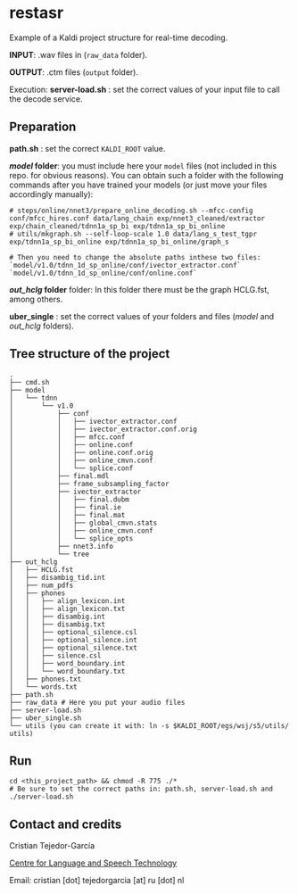 
# restasr

Example of a Kaldi project structure for real-time decoding.

**INPUT**: .wav files in (`raw_data` folder).

**OUTPUT**: .ctm files (`output` folder).

Execution: **server-load.sh** : set the correct values of your input file to call the decode service.


## Preparation

**path.sh** : set the correct `KALDI_ROOT` value. 

***model* folder**: you must include here your `model` files (not included in this repo. for obvious reasons). You can obtain such a folder with the following commands after you have trained your models (or just move your files accordingly manually):

    # steps/online/nnet3/prepare_online_decoding.sh --mfcc-config conf/mfcc_hires.conf data/lang_chain exp/nnet3_cleaned/extractor exp/chain_cleaned/tdnn1a_sp_bi exp/tdnn1a_sp_bi_online
    # utils/mkgraph.sh --self-loop-scale 1.0 data/lang_s_test_tgpr exp/tdnn1a_sp_bi_online exp/tdnn1a_sp_bi_online/graph_s

    # Then you need to change the absolute paths inthese two files:
    `model/v1.0/tdnn_1d_sp_online/conf/ivector_extractor.conf`
    `model/v1.0/tdnn_1d_sp_online/conf/online.conf`

***out_hclg* folder** folder: In this folder there must be the graph HCLG.fst, among others.

**uber_single** : set the correct values of your folders and files (*model* and *out_hclg* folders).



## Tree structure of the project

    .
    ├── cmd.sh
    ├── model
    │   └── tdnn
    │       └── v1.0
    │           ├── conf
    │           │   ├── ivector_extractor.conf
    │           │   ├── ivector_extractor.conf.orig
    │           │   ├── mfcc.conf
    │           │   ├── online.conf
    │           │   ├── online.conf.orig
    │           │   ├── online_cmvn.conf
    │           │   └── splice.conf
    │           ├── final.mdl
    │           ├── frame_subsampling_factor
    │           ├── ivector_extractor
    │           │   ├── final.dubm
    │           │   ├── final.ie
    │           │   ├── final.mat
    │           │   ├── global_cmvn.stats
    │           │   ├── online_cmvn.conf
    │           │   └── splice_opts
    │           ├── nnet3.info
    │           └── tree
    ├── out_hclg
    │   ├── HCLG.fst
    │   ├── disambig_tid.int
    │   ├── num_pdfs
    │   ├── phones
    │   │   ├── align_lexicon.int
    │   │   ├── align_lexicon.txt
    │   │   ├── disambig.int
    │   │   ├── disambig.txt
    │   │   ├── optional_silence.csl
    │   │   ├── optional_silence.int
    │   │   ├── optional_silence.txt
    │   │   ├── silence.csl
    │   │   ├── word_boundary.int
    │   │   └── word_boundary.txt
    │   ├── phones.txt
    │   └── words.txt
    ├── path.sh
    ├── raw_data # Here you put your audio files
    ├── server-load.sh
    ├── uber_single.sh
    └── utils (you can create it with: ln -s $KALDI_ROOT/egs/wsj/s5/utils/ utils)
    

## Run
    cd <this_project_path> && chmod -R 775 ./*
    # Be sure to set the correct paths in: path.sh, server-load.sh and 
    ./server-load.sh



## Contact and credits
Cristian Tejedor-García

[Centre for Language and Speech Technology](https://www.ru.nl/clst/)

Email: cristian [dot] tejedorgarcia [at] ru [dot] nl

